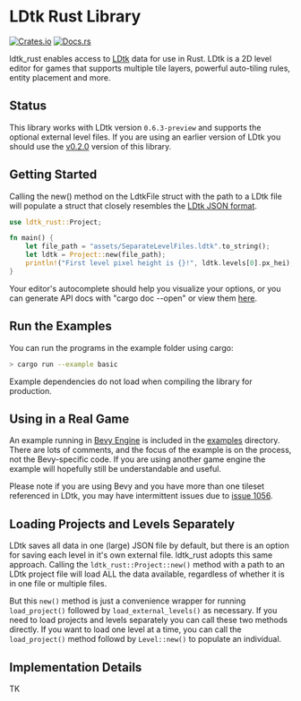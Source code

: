 
# LDtk Rust Library

[![Crates.io](https://img.shields.io/crates/v/ldtk_rust.svg)](https://crates.io/crates/ldtk_rust)
[![Docs.rs](https://docs.rs/ldtk_rust/badge.svg)](https://docs.rs/ldtk_rust)

ldtk_rust enables access to [LDtk](https://ldtk.io) data for use in Rust.
LDtk is a 2D level editor for games that supports multiple tile layers, powerful
auto-tiling rules, entity placement and more.

## Status

This library works with LDtk version `0.6.3-preview` and supports the optional external
level files. If you are using an earlier version of LDtk you should use the 
[v0.2.0](https://github.com/estivate/ldtk_rust/releases/tag/v0.2.0) version
of this library.

## Getting Started

Calling the new() method on the LdtkFile struct with the path to a LDtk file will
populate a struct that closely resembles the [LDtk JSON format](https://ldtk.io/json/).

```rust
use ldtk_rust::Project;

fn main() {
    let file_path = "assets/SeparateLevelFiles.ldtk".to_string();
    let ldtk = Project::new(file_path);
    println!("First level pixel height is {}!", ldtk.levels[0].px_hei);
}
```

Your editor's autocomplete should help you visualize your options, or you can generate
API docs with "cargo doc --open" or view them [here](https://docs.rs/ldtk_rust/).

## Run the Examples

You can run the programs in the example folder using cargo:

```bash
> cargo run --example basic
```

Example dependencies do not load when compiling the library for production.

## Using in a Real Game

An example running in [Bevy Engine](https://bevyengine.org/) is included in the [examples](examples/) directory.
There are lots of comments, and the focus of the example is on the process, not the Bevy-specific code. If you
are using another game engine the example will hopefully still be understandable and useful.

Please note if you are using Bevy and you have more than one tileset referenced in LDtk, you may have 
intermittent issues due to [issue 1056](https://github.com/bevyengine/bevy/issues/1056).

## Loading Projects and Levels Separately

LDtk saves all data in one (large) JSON file by default, but there is an option for saving each level in
it's own external file. ldtk_rust adopts this same approach. Calling the `ldtk_rust::Project::new()` method
with a path to an LDtk project file will load ALL the data available, regardless of whether it is in one
file or multiple files.

But this `new()` method is just a convenience wrapper for running `load_project()` followed
by `load_external_levels()` as necessary. If you need to load projects and levels separately you 
can call these two methods directly. If you want to load one level at a time, you can call 
the `load_project()` method followd by `Level::new()` to populate an individual. 


## Implementation Details

TK
